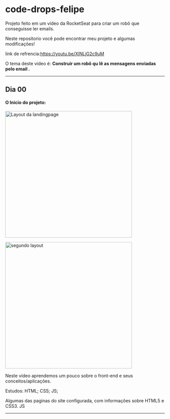 # code-drops-felipe
 Projeto feito em um vídeo da RocketSeat para criar um robô que conseguisse ler emails.
 
 Neste repositorio você pode encontrar meu projeto e algumas modificações!
 
 link de refrencia:https://youtu.be/XlNLjG2c9uM
 
 
 
 O tema deste video é: __Construir um robô qu lê as mensagens enviadas pelo email .__
 
 ---
 ## Dia 00
  #### O Inicio do projeto: 
 <img src="https://user-images.githubusercontent.com/68368843/96212418-3c177200-0f4d-11eb-990d-b972b33fe8e7.PNG" 
 width="400px" title="Layout da landingpage" alt="Layout da landingpage">

 <img src="https://user-images.githubusercontent.com/68368843/96212450-505b6f00-0f4d-11eb-8a22-5582ab2c7b49.PNG" 
 width="400px" title="segundo layout" alt="segundo layout">
 
 
 Neste vídeo aprendemos um pouco sobre o front-end e seus conceitos/aplicações.
 
 Estudos: HTML; CSS; JS;
 
 Algumas das paginas do site configurada, com informações sobre HTML5 e CSS3. JS

 
 ---
